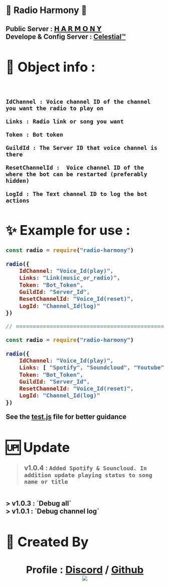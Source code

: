 # 💎 Radio Harmony 💎

<h2> Public Server : <a href="https://discord.gg/ir">𝗛 𝗔 𝗥 𝗠 𝗢 𝗡 𝗬<a/>
<br/>
Develope & Config Server : <a href="https://discord.gg/dvc">Celestial™<a/>
<h2/>

#

# 🤔 Object info : 
</br>

```
IdChannel : Voice channel ID of the channel you want the radio to play on
```
```
Links : Radio link or song you want
```
```
Token : Bot token
```
```
GuildId : The Server ID that voice channel is there
```
```
ResetChannelId :  Voice channel ID of the where the bot can be restarted (preferably hidden)
```
```
LogId : The Text channel ID to log the bot actions
```

# ✨ Example for use :

```js
const radio = require("radio-harmony")

radio({
    IdChannel: "Voice_Id(play)",
    Links: "Link(music_or_radio)",
    Token: "Bot_Token",
    GuildId: "Server_Id",
    ResetChannelId: "Voice_Id(reset)",
    LogId: "Channel_Id(log)"
})

// ===================================================== //

const radio = require("radio-harmony")

radio({
    IdChannel: "Voice_Id(play)",
    Links: [ "Spotify", "Soundcloud", "Youtube", "Mp3" ],
    Token: "Bot_Token",
    GuildId: "Server_Id",
    ResetChannelId: "Voice_Id(reset)",
    LogId: "Channel_Id(log)"
})
```

See the <a href="https://github.com/Mhmd-Akh/radio-harmony/blob/main/test.js">test.js<a/> file for better guidance


# 🆙 Update

> v1.0.4 : `Added Spotify & Souncloud. In addition update playing status to song name or title`
</br>
> v1.0.3 : `Debug all`
</br>
> v1.0.1 : `Debug channel log`



# 🪬 Created By 

<h2 align= "center" > Profile : <a href="https://discordapp.com/users/750337293927055452">Discord<a/> / <a href ="https://github.com/Mhmd-Akh/">Github<a/>
</br>
<img src="https://discord.c99.nl/widget/theme-2/750337293927055452.png"><h2/>